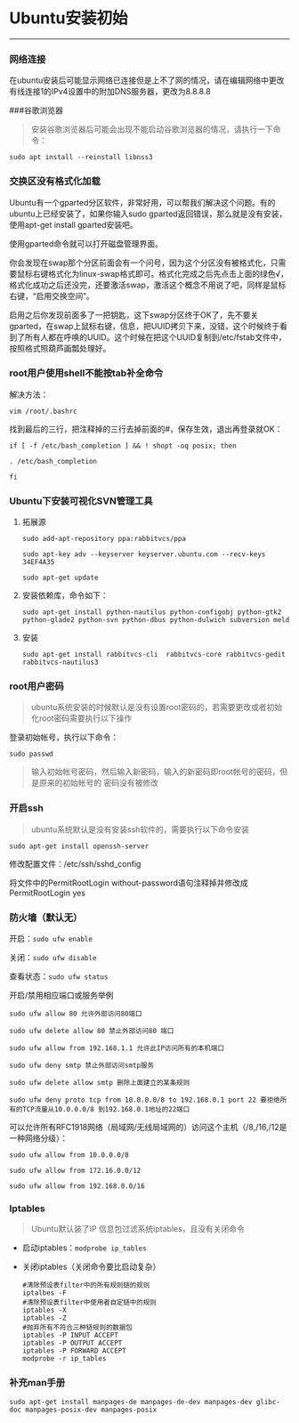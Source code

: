 # Ubuntu安装初始

---

### 网络连接

在ubuntu安装后可能显示网络已连接但是上不了网的情况，请在编辑网络中更改有线连接1的IPv4设置中的附加DNS服务器，更改为8.8.8.8

###谷歌浏览器

> 安装谷歌浏览器后可能会出现不能启动谷歌浏览器的情况，请执行一下命令：

```shell
sudo apt install --reinstall libnss3
```
### 交换区没有格式化加载

Ubuntu有一个gparted分区软件，非常好用，可以帮我们解决这个问题。有的ubuntu上已经安装了，如果你输入sudo gparted返回错误，那么就是没有安装，使用apt-get install gparted安装吧。

使用gparted命令就可以打开磁盘管理界面。

你会发现在swap那个分区前面会有一个问号，因为这个分区没有被格式化，只需要鼠标右键格式化为linux-swap格式即可。格式化完成之后先点击上面的绿色√，格式化成功之后还没完，还要激活swap，激活这个概念不用说了吧，同样是鼠标右键，“启用交换空间”。

启用之后你发现前面多了一把钥匙，这下swap分区终于OK了，先不要关gparted，在swap上鼠标右键，信息，把UUID拷贝下来，没错，这个时候终于看到了所有人都在呼唤的UUID。这个时候在把这个UUID复制到/etc/fstab文件中，按照格式照葫芦画瓢处理好。

### root用户使用shell不能按tab补全命令

解决方法：

```shell
vim /root/.bashrc
```

找到最后的三行，把注释掉的三行去掉前面的#，保存生效，退出再登录就OK：

```shell
if [ -f /etc/bash_completion ] && ! shopt -oq posix; then

. /etc/bash_completion

fi
```
### Ubuntu下安装可视化SVN管理工具

1. 拓展源

   ```shell
   sudo add-apt-repository ppa:rabbitvcs/ppa

   sudo apt-key adv --keyserver keyserver.ubuntu.com --recv-keys 34EF4A35

   sudo apt-get update
   ```

2. 安装依赖库，命令如下：

   ```shell
   sudo apt-get install python-nautilus python-configobj python-gtk2 python-glade2 python-svn python-dbus python-dulwich subversion meld
   ```

3. 安装

   ```shell
   sudo apt-get install rabbitvcs-cli  rabbitvcs-core rabbitvcs-gedit rabbitvcs-nautilus3
   ```

### root用户密码

> ubuntu系统安装的时候默认是没有设置root密码的，若需要更改或者初始化root密码需要执行以下操作

登录初始帐号，执行以下命令：

```shell
sudo passwd
```

> 输入初始帐号密码，然后输入新密码，输入的新密码即root帐号的密码，但是原来的初始帐号的	密码没有被修改

### 开启ssh

> ubuntu系统默认是没有安装ssh软件的，需要执行以下命令安装

```shell
sudo apt-get install openssh-server
```

修改配置文件：/etc/ssh/sshd_config

将文件中的PermitRootLogin without-password语句注释掉并修改成PermitRootLogin yes

### 防火墙（默认无）

开启：`sudo ufw enable`

关闭：`sudo ufw disable`

查看状态：`sudo ufw status`

开启/禁用相应端口或服务举例

```shell
sudo ufw allow 80 允许外部访问80端口

sudo ufw delete allow 80 禁止外部访问80 端口

sudo ufw allow from 192.168.1.1 允许此IP访问所有的本机端口

sudo ufw deny smtp 禁止外部访问smtp服务

sudo ufw delete allow smtp 删除上面建立的某条规则

sudo ufw deny proto tcp from 10.0.0.0/8 to 192.168.0.1 port 22 要拒绝所有的TCP流量从10.0.0.0/8 到192.168.0.1地址的22端口
```

 可以允许所有RFC1918网络（局域网/无线局域网的）访问这个主机（/8,/16,/12是一种网络分级）：

`sudo ufw allow from 10.0.0.0/8`

`sudo ufw allow from 172.16.0.0/12`

`sudo ufw allow from 192.168.0.0/16`

### Iptables

> Ubuntu默认装了IP 信息包过滤系统iptables，且没有关闭命令

- 启动iptables：`modprobe ip_tables`

- 关闭iptables（关闭命令要比启动复杂）

  ```shell
  #清除预设表filter中的所有规则链的规则
  iptalbes -F
  #清除预设表filter中使用者自定链中的规则
  iptables -X
  iptables -Z
  #抛弃所有不符合三种链规则的数据包
  iptables -P INPUT ACCEPT
  iptables -P OUTPUT ACCEPT
  iptables -P FORWARD ACCEPT
  modprobe -r ip_tables
  ```

### 补充man手册

```shell
sudo apt-get install manpages-de manpages-de-dev manpages-dev glibc-doc manpages-posix-dev manpages-posix
```

